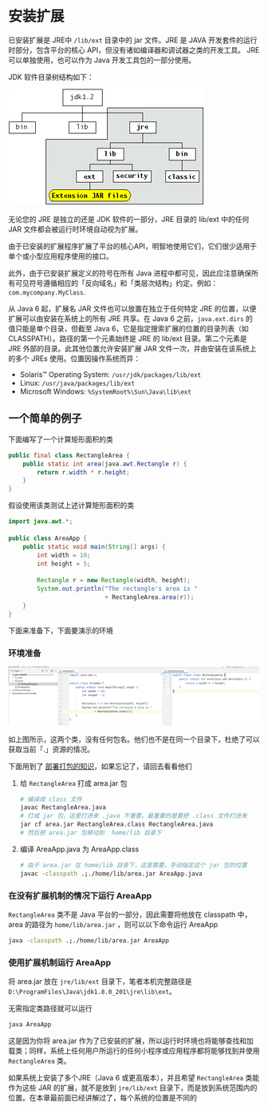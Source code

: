 # 安装扩展

已安装扩展是  JRE中 `/lib/ext` 目录中的 jar 文件。JRE 是 JAVA 开发套件的运行时部分，包含平台的核心 API，但没有诸如编译器和调试器之类的开发工具。 JRE 可以单独使用，也可以作为 Java 开发工具包的一部分使用。

JDK 软件目录树结构如下：



![JDK软件目录树](./assets/extb1.gif)

无论您的 JRE 是独立的还是 JDK 软件的一部分，JRE 目录的 lib/ext 中的任何 JAR 文件都会被运行时环境自动视为扩展。

由于已安装的扩展程序扩展了平台的核心API，明智地使用它们，它们很少适用于单个或小型应用程序使用的接口。

此外，由于已安装扩展定义的符号在所有 Java 进程中都可见，因此应注意确保所有可见符号遵循相应的「反向域名」和「类层次结构」约定。例如：`com.mycompany.MyClass`.

从 Java 6 起，扩展名 JAR 文件也可以放置在独立于任何特定 JRE 的位置，以便扩展可以由安装在系统上的所有 JRE 共享。在 Java 6 之前，`java.ext.dirs` 的值只能是单个目录，但截至 Java 6，它是指定搜索扩展的位置的目录列表（如 CLASSPATH）。路径的第一个元素始终是 JRE 的 lib/ext 目录。第二个元素是 JRE 外部的目录。此其他位置允许安装扩展 JAR 文件一次，并由安装在该系统上的多个 JREs 使用。位置因操作系统而异：

- Solaris™ Operating System: `/usr/jdk/packages/lib/ext`
- Linux: `/usr/java/packages/lib/ext`
- Microsoft Windows: `%SystemRoot%\Sun\Java\lib\ext`

## 一个简单的例子

下面编写了一个计算矩形面积的类

```java
public final class RectangleArea {
    public static int area(java.awt.Rectangle r) {
        return r.width * r.height;
    }
}
```

假设使用该类测试上述计算矩形面积的类

```java
import java.awt.*;

public class AreaApp {
    public static void main(String[] args) {
        int width = 10;
        int height = 5;

        Rectangle r = new Rectangle(width, height);
        System.out.println("The rectangle's area is " 
                           + RectangleArea.area(r));
    }
}
```

下面来准备下，下面要演示的环境

### 环境准备

![image-20200617140839468](./assets/image-20200617140839468.png)

如上图所示，这两个类，没有任何包名。他们也不是在同一个目录下，杜绝了可以获取当前「.」资源的情况。

下面用到了 [部署打包的知识](../../deployment/jar/buil.md)，如果忘记了，请回去看看他们

1. 给 `RectangleArea` 打成 area.jar 包

   ```bash
   # 编译成 class 文件
   javac RectangleArea.java
   # 打成 jar 包，这里打进来 .java 不重要。最重要的是要把 .class 文件打进来
   jar cf area.jar RectangleArea.class RectangleArea.java
   # 然后把 area.jar 包移动到  home/lib 目录下
   ```

2. 编译 AreaApp.java 为 AreaApp.class

   ```bash
   # 由于 area.jar 在 home/lib 目录下，这里需要，手动指定这个 jar 包的位置
   javac -classpath .;./home/lib/area.jar AreaApp.java
   ```

### 在没有扩展机制的情况下运行 AreaApp

`RectangleArea` 类不是 Java 平台的一部分，因此需要将他放在 classpath 中， area 的路径为 `home/lib/area.jar` ，则可以以下命令运行 AreaApp

```bash
java -classpath .;./home/lib/area.jar AreaApp
```

### 使用扩展机制运行 AreaApp

将 area.jar 放在  `jre/lib/ext` 目录下，笔者本机完整路径是 `D:\ProgramFiles\Java\jdk1.8.0_201\jre\lib\ext`。

无需指定类路径就可以运行

```bash
java AreaApp
```

这是因为你将 area.jar 作为了已安装的扩展，所以运行时环境也将能够查找和加载类；同样，系统上任何用户所运行的任何小程序或应用程序都将能够找到并使用 `RectangleArea` 类。

如果系统上安装了多个JRE（Java 6 或更高版本），并且希望  `RectangleArea`  类能作为这些 JAR 的扩展，就不是放到   `jre/lib/ext` 目录下，而是放到系统范围内的位置。在本章最前面已经讲解过了，每个系统的位置是不同的
